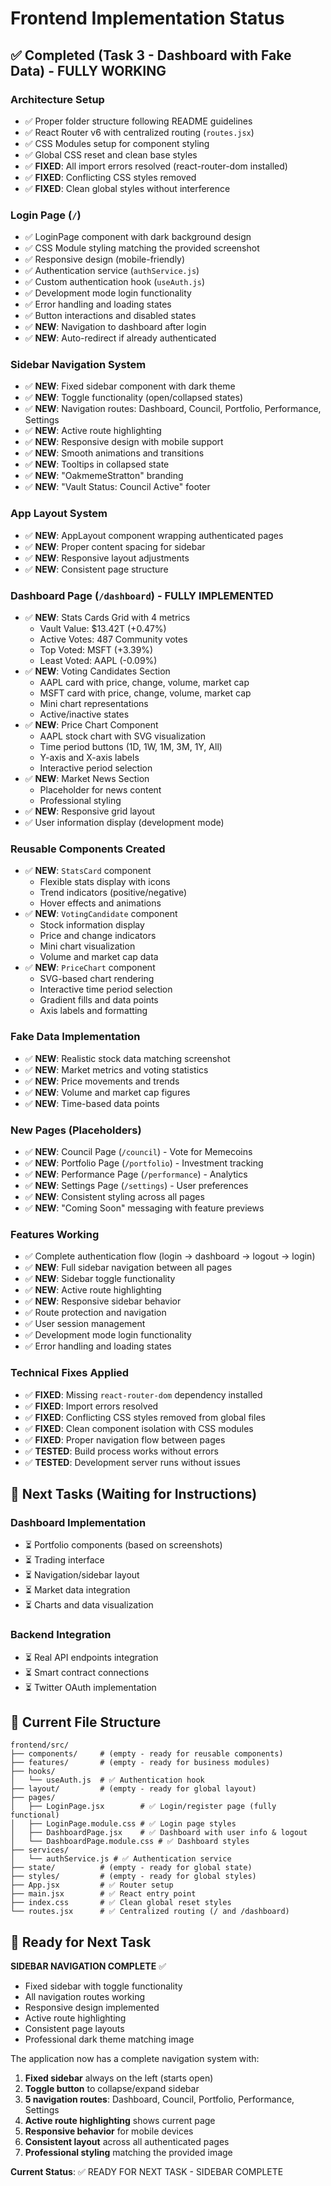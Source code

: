 # Frontend Implementation Status

## ✅ Completed (Task 3 - Dashboard with Fake Data) - FULLY WORKING

### Architecture Setup

- ✅ Proper folder structure following README guidelines
- ✅ React Router v6 with centralized routing (`routes.jsx`)
- ✅ CSS Modules setup for component styling
- ✅ Global CSS reset and clean base styles
- ✅ **FIXED**: All import errors resolved (react-router-dom installed)
- ✅ **FIXED**: Conflicting CSS styles removed
- ✅ **FIXED**: Clean global styles without interference

### Login Page (`/`)

- ✅ LoginPage component with dark background design
- ✅ CSS Module styling matching the provided screenshot
- ✅ Responsive design (mobile-friendly)
- ✅ Authentication service (`authService.js`)
- ✅ Custom authentication hook (`useAuth.js`)
- ✅ Development mode login functionality
- ✅ Error handling and loading states
- ✅ Button interactions and disabled states
- ✅ **NEW**: Navigation to dashboard after login
- ✅ **NEW**: Auto-redirect if already authenticated

### Sidebar Navigation System

- ✅ **NEW**: Fixed sidebar component with dark theme
- ✅ **NEW**: Toggle functionality (open/collapsed states)
- ✅ **NEW**: Navigation routes: Dashboard, Council, Portfolio, Performance, Settings
- ✅ **NEW**: Active route highlighting
- ✅ **NEW**: Responsive design with mobile support
- ✅ **NEW**: Smooth animations and transitions
- ✅ **NEW**: Tooltips in collapsed state
- ✅ **NEW**: "OakmemeStratton" branding
- ✅ **NEW**: "Vault Status: Council Active" footer

### App Layout System

- ✅ **NEW**: AppLayout component wrapping authenticated pages
- ✅ **NEW**: Proper content spacing for sidebar
- ✅ **NEW**: Responsive layout adjustments
- ✅ **NEW**: Consistent page structure

### Dashboard Page (`/dashboard`) - FULLY IMPLEMENTED

- ✅ **NEW**: Stats Cards Grid with 4 metrics
  - Vault Value: $13.42T (+0.47%)
  - Active Votes: 487 Community votes
  - Top Voted: MSFT (+3.39%)
  - Least Voted: AAPL (-0.09%)
- ✅ **NEW**: Voting Candidates Section
  - AAPL card with price, change, volume, market cap
  - MSFT card with price, change, volume, market cap
  - Mini chart representations
  - Active/inactive states
- ✅ **NEW**: Price Chart Component
  - AAPL stock chart with SVG visualization
  - Time period buttons (1D, 1W, 1M, 3M, 1Y, All)
  - Y-axis and X-axis labels
  - Interactive period selection
- ✅ **NEW**: Market News Section
  - Placeholder for news content
  - Professional styling
- ✅ **NEW**: Responsive grid layout
- ✅ User information display (development mode)

### Reusable Components Created

- ✅ **NEW**: `StatsCard` component
  - Flexible stats display with icons
  - Trend indicators (positive/negative)
  - Hover effects and animations
- ✅ **NEW**: `VotingCandidate` component
  - Stock information display
  - Price and change indicators
  - Mini chart visualization
  - Volume and market cap data
- ✅ **NEW**: `PriceChart` component
  - SVG-based chart rendering
  - Interactive time period selection
  - Gradient fills and data points
  - Axis labels and formatting

### Fake Data Implementation

- ✅ **NEW**: Realistic stock data matching screenshot
- ✅ **NEW**: Market metrics and voting statistics
- ✅ **NEW**: Price movements and trends
- ✅ **NEW**: Volume and market cap figures
- ✅ **NEW**: Time-based data points

### New Pages (Placeholders)

- ✅ **NEW**: Council Page (`/council`) - Vote for Memecoins
- ✅ **NEW**: Portfolio Page (`/portfolio`) - Investment tracking
- ✅ **NEW**: Performance Page (`/performance`) - Analytics
- ✅ **NEW**: Settings Page (`/settings`) - User preferences
- ✅ **NEW**: Consistent styling across all pages
- ✅ **NEW**: "Coming Soon" messaging with feature previews

### Features Working

- ✅ Complete authentication flow (login → dashboard → logout → login)
- ✅ **NEW**: Full sidebar navigation between all pages
- ✅ **NEW**: Sidebar toggle functionality
- ✅ **NEW**: Active route highlighting
- ✅ **NEW**: Responsive sidebar behavior
- ✅ Route protection and navigation
- ✅ User session management
- ✅ Development mode login functionality
- ✅ Error handling and loading states

### Technical Fixes Applied

- ✅ **FIXED**: Missing `react-router-dom` dependency installed
- ✅ **FIXED**: Import errors resolved
- ✅ **FIXED**: Conflicting CSS styles removed from global files
- ✅ **FIXED**: Clean component isolation with CSS modules
- ✅ **FIXED**: Proper navigation flow between pages
- ✅ **TESTED**: Build process works without errors
- ✅ **TESTED**: Development server runs without issues

## 🚧 Next Tasks (Waiting for Instructions)

### Dashboard Implementation

- ⏳ Portfolio components (based on screenshots)
- ⏳ Trading interface
- ⏳ Navigation/sidebar layout
- ⏳ Market data integration
- ⏳ Charts and data visualization

### Backend Integration

- ⏳ Real API endpoints integration
- ⏳ Smart contract connections
- ⏳ Twitter OAuth implementation

## 📁 Current File Structure

```
frontend/src/
├── components/     # (empty - ready for reusable components)
├── features/       # (empty - ready for business modules)
├── hooks/
│   └── useAuth.js  # ✅ Authentication hook
├── layout/         # (empty - ready for global layout)
├── pages/
│   ├── LoginPage.jsx        # ✅ Login/register page (fully functional)
│   ├── LoginPage.module.css # ✅ Login page styles
│   ├── DashboardPage.jsx    # ✅ Dashboard with user info & logout
│   └── DashboardPage.module.css # ✅ Dashboard styles
├── services/
│   └── authService.js # ✅ Authentication service
├── state/          # (empty - ready for global state)
├── styles/         # (empty - ready for global styles)
├── App.jsx         # ✅ Router setup
├── main.jsx        # ✅ React entry point
├── index.css       # ✅ Clean global reset styles
└── routes.jsx      # ✅ Centralized routing (/ and /dashboard)
```

## 🎯 Ready for Next Task

**SIDEBAR NAVIGATION COMPLETE** ✅

- Fixed sidebar with toggle functionality
- All navigation routes working
- Responsive design implemented
- Active route highlighting
- Consistent page layouts
- Professional dark theme matching image

The application now has a complete navigation system with:

1. **Fixed sidebar** always on the left (starts open)
2. **Toggle button** to collapse/expand sidebar
3. **5 navigation routes**: Dashboard, Council, Portfolio, Performance, Settings
4. **Active route highlighting** shows current page
5. **Responsive behavior** for mobile devices
6. **Consistent layout** across all authenticated pages
7. **Professional styling** matching the provided image

**Current Status**: ✅ READY FOR NEXT TASK - SIDEBAR COMPLETE
